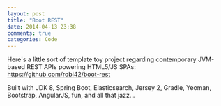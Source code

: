 ```yaml
---
layout: post
title: "Boot REST"
date: 2014-04-13 23:38
comments: true
categories: Code
---
```


Here's a little sort of template toy project regarding contemporary JVM-based REST APIs powering HTML5/JS SPAs: <br>
<https://github.com/robi42/boot-rest>

Built with JDK 8, Spring Boot, Elasticsearch, Jersey 2, Gradle, Yeoman, Bootstrap, AngularJS, fun, and all that jazz...

